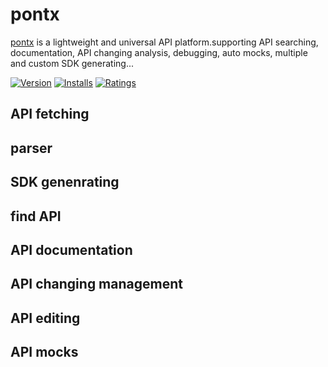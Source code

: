 # pontx

[pontx](https://github.com/pontjs/pontx) is a lightweight and universal API platform.supporting API searching, documentation, API changing analysis, debugging, auto mocks, multiple and custom SDK generating...

[![Version](https://img.shields.io/visual-studio-marketplace/v/jasonhzq.vscode-pontx)](https://marketplace.visualstudio.com/items?itemName=jasonHzq.vscode-pontx)
[![Installs](https://img.shields.io/visual-studio-marketplace/i/jasonhzq.vscode-pontx)](https://marketplace.visualstudio.com/items?itemName=jasonHzq.vscode-pontx)
[![Ratings](https://img.shields.io/visual-studio-marketplace/r/jasonhzq.vscode-pontx)](https://marketplace.visualstudio.com/items?itemName=jasonHzq.vscode-pontx)

## API fetching

## parser

## SDK genenrating

## find API

## API documentation

## API changing management

## API editing

## API mocks
